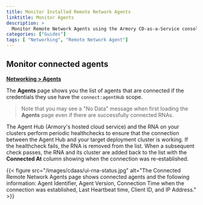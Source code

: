 ```yaml
---
title: Monitor Installed Remote Network Agents
linktitle: Monitor Agents
description: >
  Monitor Remote Network Agents using the Armory CD-as-a-Service console.
categories: ["Guides"]
tags: [ "Networking", "Remote Network Agent"]
---
```


## Monitor connected agents

[**Networking > Agents**](https://console.cloud.armory.io/configuration/agents)

The **Agents** page shows you the list of agents that are connected if the credentials they use have the `connect:agentHub` scope.

> Note that you may see a "No Data" message when first loading the **Agents** page even if there are successfully connected RNAs.

The Agent Hub (Armory's hosted cloud service) and the RNA on your clusters perform periodic healthchecks to ensure that the connection between the Agent Hub and your target deployment cluster is working. If the healthcheck fails, the RNA is removed from the list. When a subsequent check passes, the RNA and its cluster are added back to the list with the **Connected At** column showing when the connection was re-established.

{{< figure src="/images/cdaas/ui-rna-status.jpg" alt="The Connected Remote Network Agents page shows connected agents and the following information: Agent Identifier, Agent Version, Connection Time when the connection was established, Last Heartbeat time, Client ID, and IP Address." >}}

